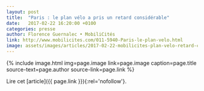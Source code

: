 ```yaml
---
layout: post
title:  "Paris : le plan vélo a pris un retard considérable"
date:   2017-02-22 16:20:00 +0100
categories: presse
author: Florence Guernalec • MobiliCités
link: http://www.mobilicites.com/011-5940-Paris-le-plan-velo.html
image: assets/images/articles/2017-02-22-mobilicites-plan-velo-retard-considerable.jpg
---
```


{% include image.html
            img=page.image
            link=page.image
            caption=page.title
            source-text=page.author
            source-link=page.link
%}

Lire cet [article]({{ page.link }}){:rel='nofollow'}.
